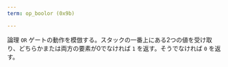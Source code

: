 ```yaml
---
term: op_boolor (0x9b)

---
```

論理 `OR` ゲートの動作を模倣する。スタックの一番上にある2つの値を受け取り、どちらかまたは両方の要素が0でなければ `1` を返す。そうでなければ `0` を返す。